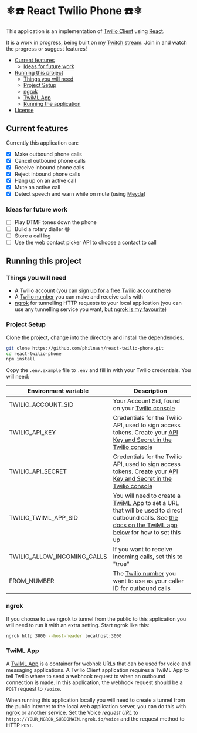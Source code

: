 # ⚛️☎️ React Twilio Phone ☎️⚛️

This application is an implementation of [Twilio Client](https://www.twilio.com/docs/voice/client/javascript) using [React](https://reactjs.org/).

It is a work in progress, being built on my [Twitch stream](https://www.twitch.tv/phil_nash/). Join in and watch the progress or suggest features!

* [Current features](#current-features)
  * [Ideas for future work](#ideas-for-future-work)
* [Running this project](#running-this-project)
  * [Things you will need](#things-you-will-need)
  * [Project Setup](#project-setup)
  * [ngrok](#ngrok)
  * [TwiML App](#twiml-app)
  * [Running the application](#running-the-application)
* [License](#license)

## Current features

Currently this application can:

- [x] Make outbound phone calls
- [x] Cancel outbound phone calls
- [x] Receive inbound phone calls
- [x] Reject inbound phone calls
- [x] Hang up on an active call
- [x] Mute an active call
- [x] Detect speech and warn while on mute (using [Meyda](https://meyda.js.org/))

### Ideas for future work

- [ ] Play DTMF tones down the phone
- [ ] Build a rotary dialler 😅
- [ ] Store a call log
- [ ] Use the web contact picker API to choose a contact to call

## Running this project

### Things you will need

- A Twilio account (you can [sign up for a free Twilio account here](https://www.twilio.com/try-twilio))
- A [Twilio number](https://www.twilio.com/console/phone-numbers) you can make and receive calls with
- [ngrok](https://ngrok.com/) for tunnelling HTTP requests to your local application (you can use any tunnelling service you want, but [ngrok is my favourite](https://www.twilio.com/blog/2015/09/6-awesome-reasons-to-use-ngrok-when-testing-webhooks.html))

### Project Setup

Clone the project, change into the directory and install the dependencies.

```bash
git clone https://github.com/philnash/react-twilio-phone.git
cd react-twilio-phone
npm install
```

Copy the `.env.example` file to `.env` and fill in with your Twilio credentials. You will need:

| Environment variable        | Description                                                                                                                                                                                                              |
| --------------------------- | ------------------------------------------------------------------------------------------------------------------------------------------------------------------------------------------------------------------------ |
| TWILIO_ACCOUNT_SID          | Your Account Sid, found on your [Twilio console](https://www.twilio.com/console)                                                                                                                                         |
| TWILIO_API_KEY              | Credentials for the Twilio API, used to sign access tokens. Create your [API Key and Secret in the Twilio console](https://www.twilio.com/console/voice/settings/api-keys)                                               |
| TWILIO_API_SECRET           | Credentials for the Twilio API, used to sign access tokens. Create your [API Key and Secret in the Twilio console](https://www.twilio.com/console/voice/settings/api-keys)                                               |
| TWILIO_TWIML_APP_SID        | You will need to create a [TwiML App](https://www.twilio.com/console/voice/twiml/apps) to set a URL that will be used to direct outbound calls. See [the docs on the TwiML app below](#twiml-app) for how to set this up |
| TWILIO_ALLOW_INCOMING_CALLS | If you want to receive incoming calls, set this to "true"                                                                                                                                                                |
| FROM_NUMBER                 | The [Twilio number](https://www.twilio.com/console/phone-numbers) you want to use as your caller ID for outbound calls                                                                                                   |

### ngrok

If you choose to use ngrok to tunnel from the public to this application you will need to run it with an extra setting. Start ngrok like this:

```bash
ngrok http 3000 --host-header localhost:3000
```

### TwiML App

A [TwiML App](https://www.twilio.com/console/voice/twiml/apps) is a container for webhok URLs that can be used for voice and messaging applications. A Twilio Client application requires a TwiML App to tell Twilio where to send a webhook request to when an outbound connection is made. In this application, the webhook request should be a `POST` request to `/voice`.

When running this application locally you will need to create a tunnel from the public internet to the local web application server, you can do this with [ngrok](#ngrok) or another service. Set the Voice _request URL_ to `https://YOUR_NGROK_SUBDOMAIN.ngrok.io/voice` and the request method to HTTP `POST`.

